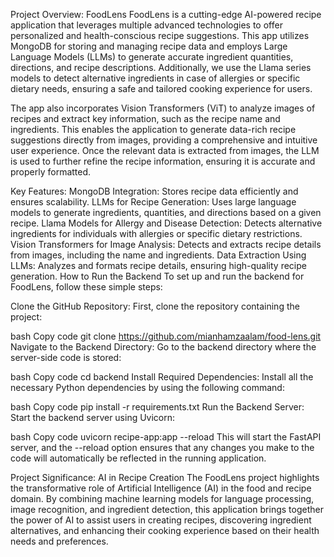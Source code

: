 Project Overview: FoodLens
FoodLens is a cutting-edge AI-powered recipe application that leverages multiple advanced technologies to offer personalized and health-conscious recipe suggestions. This app utilizes MongoDB for storing and managing recipe data and employs Large Language Models (LLMs) to generate accurate ingredient quantities, directions, and recipe descriptions. Additionally, we use the Llama series models to detect alternative ingredients in case of allergies or specific dietary needs, ensuring a safe and tailored cooking experience for users.

The app also incorporates Vision Transformers (ViT) to analyze images of recipes and extract key information, such as the recipe name and ingredients. This enables the application to generate data-rich recipe suggestions directly from images, providing a comprehensive and intuitive user experience. Once the relevant data is extracted from images, the LLM is used to further refine the recipe information, ensuring it is accurate and properly formatted.

Key Features:
MongoDB Integration: Stores recipe data efficiently and ensures scalability.
LLMs for Recipe Generation: Uses large language models to generate ingredients, quantities, and directions based on a given recipe.
Llama Models for Allergy and Disease Detection: Detects alternative ingredients for individuals with allergies or specific dietary restrictions.
Vision Transformers for Image Analysis: Detects and extracts recipe details from images, including the name and ingredients.
Data Extraction Using LLMs: Analyzes and formats recipe details, ensuring high-quality recipe generation.
How to Run the Backend
To set up and run the backend for FoodLens, follow these simple steps:

Clone the GitHub Repository: First, clone the repository containing the project:

bash
Copy code
git clone https://github.com/mianhamzaalam/food-lens.git
Navigate to the Backend Directory: Go to the backend directory where the server-side code is stored:

bash
Copy code
cd backend
Install Required Dependencies: Install all the necessary Python dependencies by using the following command:

bash
Copy code
pip install -r requirements.txt
Run the Backend Server: Start the backend server using Uvicorn:

bash
Copy code
uvicorn recipe-app:app --reload
This will start the FastAPI server, and the --reload option ensures that any changes you make to the code will automatically be reflected in the running application.

Project Significance: AI in Recipe Creation
The FoodLens project highlights the transformative role of Artificial Intelligence (AI) in the food and recipe domain. By combining machine learning models for language processing, image recognition, and ingredient detection, this application brings together the power of AI to assist users in creating recipes, discovering ingredient alternatives, and enhancing their cooking experience based on their health needs and preferences.
